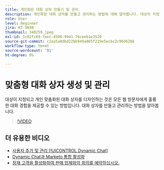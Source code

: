 ```yaml
---
title: 개인화된 대화 상자 만들기 및 관리
description: 개인화된 대화 상자를 만들고 관리하는 방법에 대해 알아봅니다. 대상이 지정되고 개인 맞춤화된 대화 상자를 디자인하는 것은 모든 웹 방문자에게 훌륭한 대화 경험을 제공할 수 있는 방법입니다.
role: User
level: Beginner
jira: KT-9698
thumbnail: 340259.jpeg
exl-id: 1c02fc09-feec-4506-9941-76ceeb1e3520
source-git-commit: c2aa5a0dbd22bb949a865f219e5ecbc2c96d6286
workflow-type: tm+mt
source-wordcount: '91'
ht-degree: 0%

---
```


# 맞춤형 대화 상자 생성 및 관리

대상이 지정되고 개인 맞춤화된 대화 상자를 디자인하는 것은 모든 웹 방문자에게 훌륭한 대화 경험을 제공할 수 있는 방법입니다. 대화 상자를 만들고 관리하는 방법을 알아봅니다.

>[!VIDEO](https://video.tv.adobe.com/v/340259/?quality=12&learn=on)

## 더 유용한 비디오

* [사용자 추가 및 관리 [!UICONTROL Dynamic Chat]](user-management.md)
* [Dynamic Chat과 Marketo 통합 활성화](marketo-integration.md)
* [잠재 고객을 활성화하여 판매 업체와의 회의를 예약하십시오.](meeting-booking.md)
